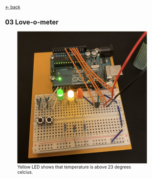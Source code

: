 [<- back](../)

## 03 Love-o-meter

<figure>
    <img src="./demo.jpeg" width=600 alt="demo" title="Demo">
    <figcaption>Yellow LED shows that temperature is above 23 degrees celcius.</figcaption>
</figure>
